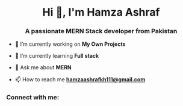<h1 align="center">Hi 👋, I'm Hamza Ashraf</h1>
<h3 align="center">A passionate MERN Stack developer from Pakistan</h3>





- 🔭 I’m currently working on **My Own Projects**

- 🌱 I’m currently learning **Full stack**

- 💬 Ask me about **MERN**

- 📫 How to reach me **hamzaashrafkh111@gmail.com**

<h3 align="left">Connect with me:</h3>
<p align="left">


</p>




